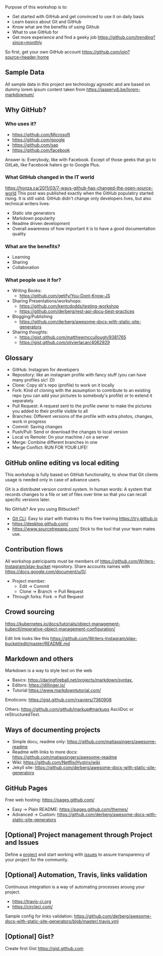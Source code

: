 Purpose of this workshop is to:
* Get started with GitHub and get convinced to use it on daily basis
* Learn basics about Git and GitHub
* Know what are the benefits of using Github
* What to use GitHub for
* Get more experience and find a geeky job https://github.com/trending?since=monthly

So first, get your own GitHub account https://github.com/join?source=header-home

## Sample Data

All sample data in this project are technology agnostic and are based on dummy lorem ipsum content taken from https://jaspervdj.be/lorem-markdownum/

## Why GitHub?

### Who uses it?
  - https://github.com/Microsoft
  - https://github.com/google
  - https://github.com/sap
  - https://github.com/facebook
  
  Answer is: Everybody, like with Facebook. Except of those geeks that go to GitLab, like Facebook haters go to Google Plus.
### What GitHub changed in the IT world
  https://honza.ca/2011/03/7-ways-github-has-changed-the-open-source-world
  This post was published exactly when the GitHub populatiry started rising. It is still valid. 
  GitHub didn't change only developers lives, but also technical writers lives:
  - Static site generators
  - Markdown popularity
  - Readme driven development
  - Overall awareness of how important it is to have a good documentation quality
### What are the benefits?
- Learning
- Sharing
- Collaboration
### What people use it for?
- Writing Books:
  - https://github.com/getify/You-Dont-Know-JS
- Sharing Presentations/workshops:
  - https://github.com/kentcdodds/testing-workshop
  - https://github.com/derberg/rest-api-docu-best-practices
- Blogging/Publishing
  - https://github.com/derberg/awesome-docs-with-static-site-generators
- Sharing thoughts:
  - https://gist.github.com/matthewmccullough/9381765
  - https://gist.github.com/olivierlacan/4062929

## Glossary

- GitHub: Instagram for developers
- Repository: like an instagram profile with fancy stuff (you can have many profiles sic! :D)
- Clone: Copy sb's repo (profile) to work on it locally
- Fork: Kind of cloning with the assumption to contribute to an existing repo (you can add your pictures to somebody's profile) or to extend it separately
- Pull Request: A request sent to the profile owner to make the pictures you added to their profile visible to all
- Branches: Different versions of the profile with extra photos, changes, work in progress
- Commit: Saving changes
- Push/Pull: Send or download the changes to local version
- Local vs Remote: On your machine / on a server
- Merge: Combine different branches in one
- Merge Conflict: RUN FOR YOUR LIFE!

## GitHub online editing vs local editing

This workshop is fully based on GitHub functionality, to show that Git clients usage is needed only in case of advance users.

Git is a distributet version control system. In human words: A system that records changes to a file or set of files over time so that you can recall specific versions later.

No GitHub? Are you using Bitbucket?
- [Git CLI](https://git-scm.com/downloads). Easy to start with thatnks to this free training https://try.github.io
- https://desktop.github.com/
- https://www.sourcetreeapp.com/
Stick to the tool that your team mates use.

## Contribution flows

All workshop patricipants must be members of https://github.com/Writers-Instagram/play-bucket repository.
Share accounts names with https://docs.google.com/document/u/0/.

- Project member:
  - Edit -> Commit
  - Clone -> Branch -> Pull Request
- Through forks: Fork -> Pull Request

## Crowd sourcing 

https://kubernetes.io/docs/tutorials/object-management-kubectl/imperative-object-management-configuration/

Edit link looks like this https://github.com/Writers-Instagram/play-bucket/edit/master/README.md

## Markdown and others

Markdown is a way to style text on the web

- Basics: https://daringfireball.net/projects/markdown/syntax, 
- Editors: https://dillinger.io/
- Tutorial https://www.markdowntutorial.com/

Emoticons: https://gist.github.com/rxaviers/7360908

Others: https://github.com/github/markup#markups AsciiDoc or reStructuredText.

## Ways of documenting projects

- Simple docu, readme only: https://github.com/matiassingers/awesome-readme
- Readme with links to more docs: https://github.com/matiassingers/awesome-readme
- Wiki: https://github.com/Netflix/Hystrix/wiki
- Jekyll site: https://github.com/derberg/awesome-docs-with-static-site-generators

## GitHub Pages

Free web hosting: https://pages.github.com/

- Easy -> Plain README: https://pages.github.com/themes/
- Advanced -> Custom: https://github.com/derberg/awesome-docs-with-static-site-generators

## [Optional] Project management through Project and Issues

Define a [project](/projects) and start working with [issues](/issues) to assure transparency of your project for the community.

## [Optional] Automation, Travis, links validation

Continuous integration is a way of automating processes aroung your project.
- https://travis-ci.org
- https://circleci.com/

Sample config for links validation: https://github.com/derberg/awesome-docs-with-static-site-generators/blob/master/.travis.yml

## [Optional] Gist?

Create first Gist https://gist.github.com
